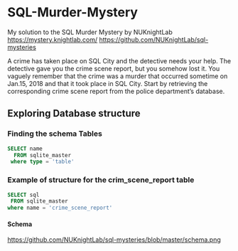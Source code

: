 # SQL-Murder-Mystery
My solution to the SQL Murder Mystery by NUKnightLab 
https://mystery.knightlab.com/
https://github.com/NUKnightLab/sql-mysteries

A crime has taken place on SQL City and the detective needs your help. The detective gave you the crime scene report, but you somehow lost it. You vaguely remember that the crime was a ​murder​ that occurred sometime on ​Jan.15, 2018​ and that it took place in ​SQL City​. 
Start by retrieving the corresponding crime scene report from the police department’s database.

## Exploring Database structure
### Finding the schema Tables

``` sql
SELECT name 
  FROM sqlite_master
 where type = 'table'
```

### Example of structure for the crim_scene_report table
 ```sql
SELECT sql 
  FROM sqlite_master
 where name = 'crime_scene_report'
```
#### Schema
https://github.com/NUKnightLab/sql-mysteries/blob/master/schema.png 
